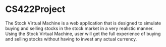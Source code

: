 # CS422Project
The Stock Virtual Machine is a web application that is designed to simulate buying and selling stocks in the stock market in a very realistic manner. Using the Stock Virtual Machine, user will get the full experience of buying and selling stocks without having to invest any actual currency.
